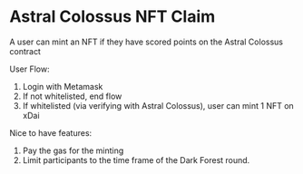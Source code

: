 # Astral Colossus NFT Claim

A user can mint an NFT if they have scored points on the Astral Colossus contract

User Flow: 

1. Login with Metamask
2. If not whitelisted, end flow
3. If whitelisted (via verifying with Astral Colossus), user can mint 1 NFT on xDai

Nice to have features:
1. Pay the gas for the minting
2. Limit participants to the time frame of the Dark Forest round.



